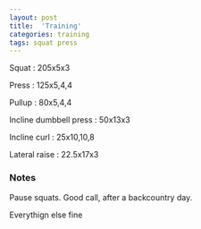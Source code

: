 ```yaml
---
layout: post
title:  'Training'
categories: training
tags: squat press
---
```


Squat : 205x5x3

Press  : 125x5,4,4

Pullup  : 80x5,4,4

Incline dumbbell press : 50x13x3

Incline curl  :  25x10,10,8

Lateral raise : 22.5x17x3

### Notes

Pause squats. Good call, after a backcountry day.

Everythign else fine
